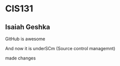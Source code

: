 # CIS131
## Isaiah Geshka
GitHub is awesome

And now it is underSCm (Source control managemnt)

made changes
